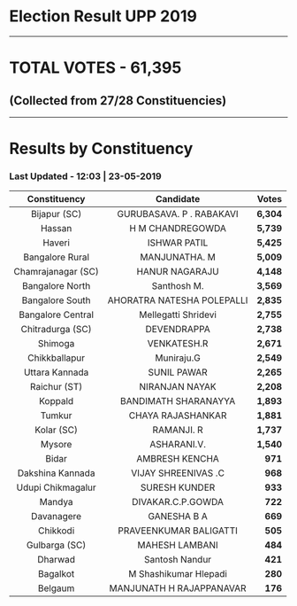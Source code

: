 # Election Result UPP 2019

---
# TOTAL VOTES - 61,395 
## (Collected from 27/28 Constituencies) 


---
# Results by Constituency 

### Last Updated - 12:03 | 23-05-2019 


|   Constituency   |        Candidate         |  Votes  |
|:----------------:|:------------------------:|--------:|
|   Bijapur (SC)   | GURUBASAVA. P . RABAKAVI |**6,304**|
|      Hassan      |     H M CHANDREGOWDA     |**5,739**|
|      Haveri      |       ISHWAR PATIL       |**5,425**|
| Bangalore Rural  |      MANJUNATHA. M       |**5,009**|
|Chamrajanagar (SC)|      HANUR NAGARAJU      |**4,148**|
| Bangalore North  |       Santhosh M.        |**3,569**|
| Bangalore South  |AHORATRA NATESHA POLEPALLI|**2,835**|
|Bangalore Central |   Mellegatti Shridevi    |**2,755**|
| Chitradurga (SC) |       DEVENDRAPPA        |**2,738**|
|     Shimoga      |       VENKATESH.R        |**2,671**|
|  Chikkballapur   |        Muniraju.G        |**2,549**|
|  Uttara Kannada  |       SUNIL PAWAR        |**2,265**|
|   Raichur (ST)   |      NIRANJAN NAYAK      |**2,208**|
|     Koppald      |   BANDIMATH SHARANAYYA   |**1,893**|
|      Tumkur      |    CHAYA RAJASHANKAR     |**1,881**|
|    Kolar (SC)    |        RAMANJI. R        |**1,737**|
|      Mysore      |       ASHARANI.V.        |**1,540**|
|      Bidar       |      AMBRESH KENCHA      |  **971**|
| Dakshina Kannada |   VIJAY SHREENIVAS .C    |  **968**|
|Udupi Chikmagalur |      SURESH KUNDER       |  **933**|
|      Mandya      |    DIVAKAR.C.P.GOWDA     |  **722**|
|    Davanagere    |       GANESHA B A        |  **669**|
|     Chikkodi     |  PRAVEENKUMAR BALIGATTI  |  **505**|
|  Gulbarga (SC)   |      MAHESH LAMBANI      |  **484**|
|     Dharwad      |      Santosh Nandur      |  **421**|
|     Bagalkot     |  M Shashikumar Hlepadi   |  **280**|
|     Belgaum      | MANJUNATH H RAJAPPANAVAR |  **176**|


<script async src='https://www.googletagmanager.com/gtag/js?id=UA-138371535-2'></script><script>window.dataLayer = window.dataLayer || [];function gtag(){dataLayer.push(arguments);}gtag('js', new Date());gtag('config', 'UA-138371535-2');</script>